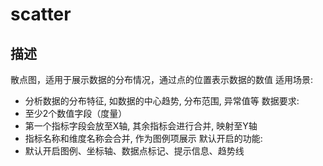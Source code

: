 # scatter
## 描述
散点图，适用于展示数据的分布情况，通过点的位置表示数据的数值
适用场景:
- 分析数据的分布特征, 如数据的中心趋势, 分布范围, 异常值等
数据要求:
- 至少2个数值字段（度量）
- 第一个指标字段会放至X轴, 其余指标会进行合并, 映射至Y轴
- 指标名称和维度名称会合并, 作为图例项展示
默认开启的功能:
- 默认开启图例、坐标轴、数据点标记、提示信息、趋势线
